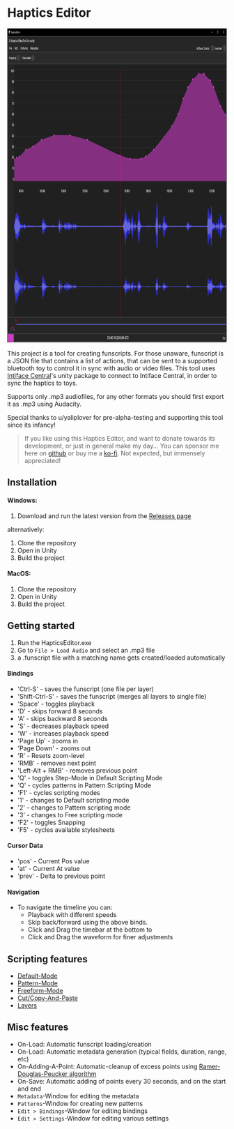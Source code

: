 # Haptics Editor

<img src="./_Documentation/Images/intro.png" alt="" height="720"/>


This project is a tool for creating funscripts. For those unaware, funscript is a JSON file that contains a list of actions, that can be sent to a supported bluetooth toy to control it in sync with audio or video files. This tool uses [Intiface Central](https://buttplug.io/)'s unity package to connect to Intiface Central, in order to sync the haptics to toys.

Supports only .mp3 audiofiles, for any other formats you should first export it as .mp3 using Audacity.

Special thanks to u/yaliplover for pre-alpha-testing and supporting this tool since its infancy!

> If you like using this Haptics Editor, and want to donate towards its development, or just in general make my day... You can sponsor me here on [github](https://github.com/sponsors/ilor1) or buy me a [ko-fi](https://ko-fi.com/ilori). Not expected, but immensely appreciated!

## Installation

#### Windows:
1. Download and run the latest version from the [Releases page](https://github.com/ilor1/HapticsEditor-v2/releases/)

alternatively:
1. Clone the repository
2. Open in Unity
3. Build the project

#### MacOS:
1. Clone the repository
2. Open in Unity
3. Build the project

## Getting started
1. Run the HapticsEditor.exe
2. Go to `File > Load Audio` and select an .mp3 file
3. a .funscript file with a matching name gets created/loaded automatically

#### Bindings
* 'Ctrl-S' - saves the funscript (one file per layer)
* 'Shift-Ctrl-S' - saves the funscript (merges all layers to single file)
* 'Space' - toggles playback 
* 'D' - skips forward 8 seconds
* 'A' - skips backward 8 seconds
* 'S' - decreases playback speed
* 'W' - increases playback speed
* 'Page Up' - zooms in
* 'Page Down' - zooms out
* 'R' - Resets zoom-level
* 'RMB' - removes next point
* 'Left-Alt + RMB' - removes previous point
* 'Q' - toggles Step-Mode in Default Scripting Mode
* 'Q' - cycles patterns in Pattern Scripting Mode
* 'F1' - cycles scripting modes
* '1' - changes to Default scripting mode
* '2' - changes to Pattern scripting mode
* '3' - changes to Free scripting mode
* 'F2' - toggles Snapping
* 'F5' - cycles available stylesheets

#### Cursor Data
* 'pos' - Current Pos value
* 'at' - Current At value
* 'prev' - Delta to previous point

#### Navigation
* To navigate the timeline you can:
  * Playback with different speeds
  * Skip back/forward using the above binds.
  * Click and Drag the timebar at the bottom to 
  * Click and Drag the waveform for finer adjustments

## Scripting features
* [Default-Mode](./_Documentation/default-mode.md)
* [Pattern-Mode](./_Documentation/pattern-mode.md)
* [Freeform-Mode](./_Documentation/freeform-mode.md)
* [Cut/Copy-And-Paste](./_Documentation/cutcopypaste.md)
* [Layers](./_Documentation/layers.md)

## Misc features
* On-Load: Automatic funscript loading/creation
* On-Load: Automatic metadata generation (typical fields, duration, range, etc)
* On-Adding-A-Point: Automatic-cleanup of excess points using [Ramer-Douglas-Peucker algorithm](https://en.wikipedia.org/wiki/Ramer%E2%80%93Douglas%E2%80%93Peucker_algorithm)
* On-Save: Automatic adding of points every 30 seconds, and on the start and end
* `Metadata`-Window for editing the metadata
* `Patterns`-Window for creating new patterns
* `Edit > Bindings`-Window for editing bindings
* `Edit > Settings`-Window for editing various settings